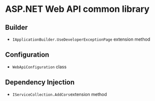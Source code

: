 # ASP.NET Web API common library

## Builder

* `IApplicationBuilder.UseDeveloperExceptionPage` extension method

## Configuration

* `WebApiConfiguration` class

## Dependency Injection

* `IServiceCollection.AddCors`extension method
